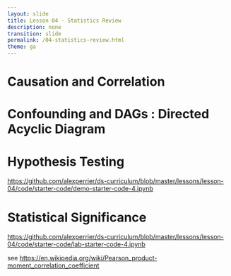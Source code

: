 ```yaml
---
layout: slide
title: Lesson 04 - Statistics Review
description: none
transition: slide
permalink: /04-statistics-review.html
theme: ga
---
```


# Causation and Correlation
# Confounding and DAGs :  Directed Acyclic Diagram
# Hypothesis Testing

https://github.com/alexperrier/ds-curriculum/blob/master/lessons/lesson-04/code/starter-code/demo-starter-code-4.ipynb

# Statistical Significance

https://github.com/alexperrier/ds-curriculum/blob/master/lessons/lesson-04/code/starter-code/lab-starter-code-4.ipynb

see https://en.wikipedia.org/wiki/Pearson_product-moment_correlation_coefficient
